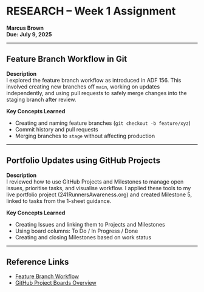 # RESEARCH – Week 1 Assignment
**Marcus Brown**  
**Due: July 9, 2025**

---

## Feature Branch Workflow in Git

**Description**  
I explored the feature branch workflow as introduced in ADF 156. This involved creating new branches off `main`, working on updates independently, and using pull requests to safely merge changes into the staging branch after review.

**Key Concepts Learned**
- Creating and naming feature branches (`git checkout -b feature/xyz`)
- Commit history and pull requests
- Merging branches to `stage` without affecting production

---

## Portfolio Updates using GitHub Projects

**Description**  
I reviewed how to use GitHub Projects and Milestones to manage open issues, prioritise tasks, and visualise workflow. I applied these tools to my live portfolio project (241RunnersAwareness.org) and created Milestone 5, linked to tasks from the 1-sheet guidance.

**Key Concepts Learned**
- Creating Issues and linking them to Projects and Milestones
- Using board columns: To Do / In Progress / Done
- Creating and closing Milestones based on work status

---

## Reference Links

- [Feature Branch Workflow](https://www.atlassian.com/git/tutorials/comparing-workflows/feature-branch-workflow)
- [GitHub Project Boards Overview](https://docs.github.com/en/issues/planning-and-tracking-with-projects/learning-about-projects/about-projects)
